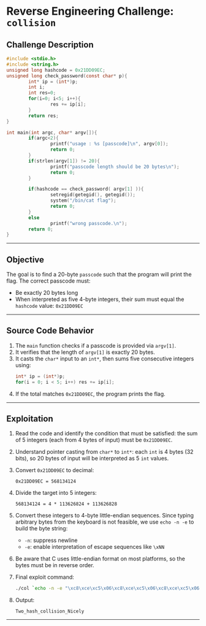 # Reverse Engineering Challenge: `collision`

## Challenge Description

```c
#include <stdio.h>
#include <string.h>
unsigned long hashcode = 0x21DD09EC;
unsigned long check_password(const char* p){
        int* ip = (int*)p;
        int i;
        int res=0;
        for(i=0; i<5; i++){
                res += ip[i];
        }
        return res;
}

int main(int argc, char* argv[]){
        if(argc<2){
                printf("usage : %s [passcode]\n", argv[0]);
                return 0;
        }
        if(strlen(argv[1]) != 20){
                printf("passcode length should be 20 bytes\n");
                return 0;
        }

        if(hashcode == check_password( argv[1] )){
                setregid(getegid(), getegid());
                system("/bin/cat flag");
                return 0;
        }
        else
                printf("wrong passcode.\n");
        return 0;
}
```

---

## Objective

The goal is to find a 20-byte `passcode` such that the program will print the flag. The correct passcode must:

- Be exactly 20 bytes long
- When interpreted as five 4-byte integers, their sum must equal the `hashcode` value: `0x21DD09EC`

---

## Source Code Behavior

1. The `main` function checks if a passcode is provided via `argv[1]`.
2. It verifies that the length of `argv[1]` is exactly 20 bytes.
3. It casts the `char*` input to an `int*`, then sums five consecutive integers using:
   ```c
   int* ip = (int*)p;
   for(i = 0; i < 5; i++) res += ip[i];
   ```
4. If the total matches `0x21DD09EC`, the program prints the flag.

---

## Exploitation

1. Read the code and identify the condition that must be satisfied: the sum of 5 integers (each from 4 bytes of input) must be `0x21DD09EC`.
2. Understand pointer casting from `char*` to `int*`: each `int` is 4 bytes (32 bits), so 20 bytes of input will be interpreted as 5 `int` values.
3. Convert `0x21DD09EC` to decimal:
   ```
   0x21DD09EC = 568134124
   ```
4. Divide the target into 5 integers:
   ```
   568134124 = 4 * 113626824 + 113626828
   ```
5. Convert these integers to 4-byte little-endian sequences. Since typing arbitrary bytes from the keyboard is not feasible, we use `echo -n -e` to build the byte string:
   - `-n`: suppress newline
   - `-e`: enable interpretation of escape sequences like `\xNN`
6. Be aware that C uses little-endian format on most platforms, so the bytes must be in reverse order.

7. Final exploit command:

   ```bash
   ./col `echo -n -e "\xc8\xce\xc5\x06\xc8\xce\xc5\x06\xc8\xce\xc5\x06\xc8\xce\xc5\x06\xcc\xce\xc5\x06"`
   ```

8. Output:
   ```
   Two_hash_collision_Nicely
   ```

---
